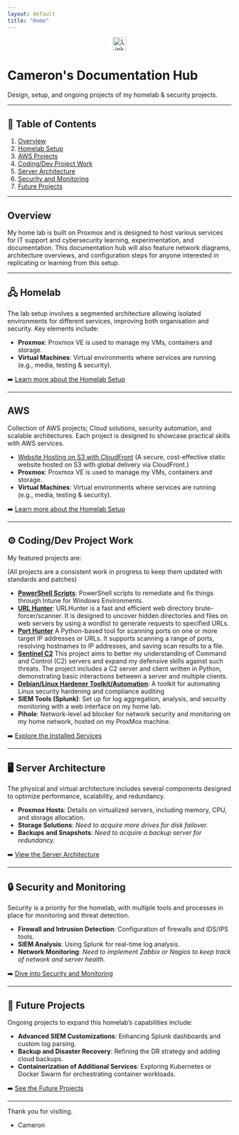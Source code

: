 ```yaml
---
layout: default
title: "Home"
---
```


<!-- LinkedIn logo and link at the top -->
<div style="text-align: center; margin-bottom: 20px;">
  <a href="https://www.linkedin.com/in/cameron-ws/" target="_blank" aria-label="LinkedIn">
    <img src="https://cdn-icons-png.flaticon.com/512/61/61109.png" alt="LinkedIn" style="width: 30px; height: 30px;"/>
  </a>
</div>

# Cameron's Documentation Hub

Design, setup, and ongoing projects of my homelab & security projects.

---

## 📖 Table of Contents

1. [Overview](#overview)
2. [Homelab Setup](#🖧-Homelab)
3. [AWS Projects](#aws)
4. [Coding/Dev Project Work](#Coding/Dev-Project-Work)
5. [Server Architecture](#server-architecture)
6. [Security and Monitoring](#security-and-monitoring)
7. [Future Projects](#future-projects)

---

## Overview

My home lab is built on Proxmox and is designed to host various services for IT support and cybersecurity learning, experimentation, and documentation. This documentation hub will also feature network diagrams, architecture overviews, and configuration steps for anyone interested in replicating or learning from this setup.

---

## 🖧 Homelab

The lab setup involves a segmented architecture allowing isolated environments for different services, improving both organisation and security. Key elements include:

- **Proxmox**: Proxmox VE is used to manage my VMs, containers and storage.
- **Virtual Machines**: Virtual environments where services are running (e.g., media, testing & security).
  
➡️ [Learn more about the Homelab Setup](homelab.md)

---

## AWS

Collection of AWS projects; Cloud solutions, security automation, and scalable architectures. Each project is designed to showcase practical skills with AWS services.

- [Website Hosting on S3 with CloudFront](aws-s3-website.md) (A secure, cost-effective static website hosted on S3 with global delivery via CloudFront.)
- **Proxmox**: Proxmox VE is used to manage my VMs, containers and storage.
- **Virtual Machines**: Virtual environments where services are running (e.g., media, testing & security).
  
➡️ [Learn more about the Homelab Setup](homelab.md)

---

## ⚙️ Coding/Dev Project Work

My featured projects are:

(All projects are a consistent work in progress to keep them updated with standards and patches)

- **[PowerShell Scripts](https://github.com/cwsecur1ty/PowerShell-Scripts)**: PowerShell scripts to remediate and fix things through Intune for Windows Environments.
- **[URL Hunter](https://github.com/cwsecur1ty/URLHunter)**: URLHunter is a fast and efficient web directory brute-forcer/scanner. It is designed to uncover hidden directories and files on web servers by using a wordlist to generate requests to specified URLs.
- **[Port Hunter](https://github.com/cwsecur1ty/PortFinder)** A Python-based tool for scanning ports on one or more target IP addresses or URLs. It supports scanning a range of ports, resolving hostnames to IP addresses, and saving scan results to a file.
- **[Sentinel C2](https://github.com/cwsecur1ty/SentinelC2)** This project aims to better my understanding of Command and Control (C2) servers and expand my defensive skills against such threats. The project includes a C2 server and client written in Python, demonstrating basic interactions between a server and multiple clients.
- **[Debian/Linux Hardener Toolkit/Automation](https://github.com/cwsecur1ty/Debian-Hardener-Toolkit)**: A toolkit for automating Linux security hardening and compliance auditing
- **SIEM Tools (Splunk)**: Set up for log aggregation, analysis, and security monitoring with a web interface on my home lab.
- **Pihole**: Network-level ad blocker for network security and monitoring on my home network, hosted on my ProxMox machine.
  
➡️ [Explore the Installed Services](services.md)

---

## 🖥️ Server Architecture

The physical and virtual architecture includes several components designed to optimize performance, scalability, and redundancy. 

- **Proxmox Hosts**: Details on virtualized servers, including memory, CPU, and storage allocation.
- **Storage Solutions**: _Need to acquire more drives for disk failover._
- **Backups and Snapshots**: _Need to acquire a backup server for redundancy._

➡️ [View the Server Architecture](architecture.md)

---

## 🔒 Security and Monitoring

Security is a priority for the homelab, with multiple tools and processes in place for monitoring and threat detection.

- **Firewall and Intrusion Detection**: Configuration of firewalls and IDS/IPS tools.
- **SIEM Analysis**: Using Splunk for real-time log analysis.
- **Network Monitoring**: _Need to implement Zabbix or Nagios to keep track of network and server health._

➡️ [Dive into Security and Monitoring](security.md)

---

## 🚀 Future Projects

Ongoing projects to expand this homelab’s capabilities include:

- **Advanced SIEM Customizations**: Enhancing Splunk dashboards and custom log parsing.
- **Backup and Disaster Recovery**: Refining the DR strategy and adding cloud backups.
- **Containerization of Additional Services**: Exploring Kubernetes or Docker Swarm for orchestrating container workloads.

➡️ [See the Future Projects](future-projects.md)

---

Thank you for visiting.

- Cameron
